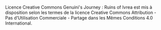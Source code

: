 Licence Creative Commons
Genuini's Journey : Ruins of Ivrea est mis à disposition selon les termes de la licence Creative Commons Attribution - Pas d’Utilisation Commerciale - Partage dans les Mêmes Conditions 4.0 International.
